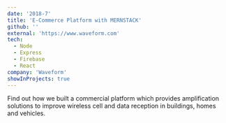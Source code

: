```yaml
---
date: '2018-7'
title: 'E-Commerce Platform with MERNSTACK'
github: ''
external: 'https://www.waveform.com'
tech:
  - Node
  - Express
  - Firebase
  - React
company: 'Waveform'
showInProjects: true
---
```


Find out how we built a commercial platform which provides amplification solutions to improve wireless cell and data reception in buildings, homes and vehicles. 
